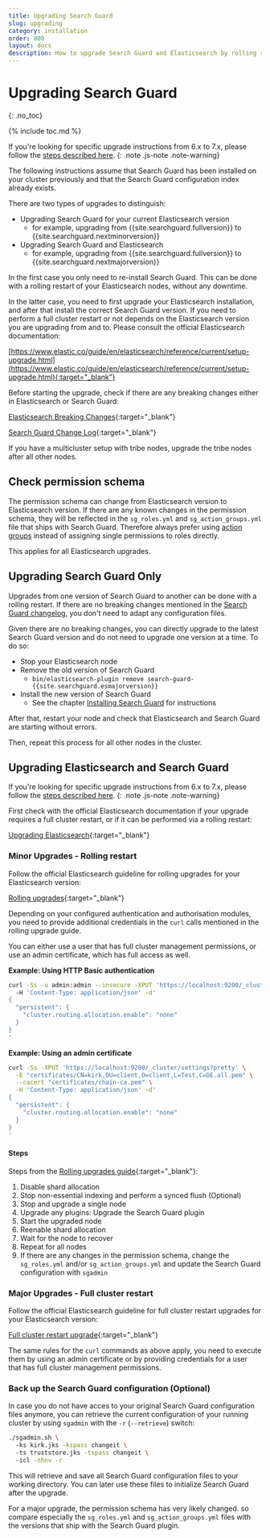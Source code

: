 ```yaml
---
title: Upgrading Search Guard
slug: upgrading
category: installation
order: 800
layout: docs
description: How to upgrade Search Guard and Elasticsearch by rolling restarts or a full cluster restart. 
---
```

<!---
Copyright 2019 floragunn GmbH
-->

# Upgrading Search Guard
{: .no_toc}

{% include toc.md %}

If you're looking for specific upgrade instructions from 6.x to 7.x, please follow the [steps described here](../_docs_installation/installation_upgrading_6_7.md).
{: .note .js-note .note-warning}

The following instructions assume that Search Guard has been installed on your cluster previously and that the Search Guard configuration index already exists.

There are two types of upgrades to distinguish:

* Upgrading Search Guard for your current Elasticsearch version
  * for example, upgrading from {{site.searchguard.fullversion}} to {{site.searchguard.nextminorversion}}
* Upgrading Search Guard and Elasticsearch
  * for example, upgrading from {{site.searchguard.fullversion}} to {{site.searchguard.nextmajorversion}}

In the first case you only need to re-install Search Guard. This can be done with a rolling restart of your Elasticsearch nodes, without any downtime.

In the latter case, you need to first upgrade your Elasticsearch installation, and after that install the correct Search Guard version. If you need to perform a full cluster restart or not depends on the Elasticsearch version you are upgrading from and to. Please consult the official Elasticsearch documentation:

[https://www.elastic.co/guide/en/elasticsearch/reference/current/setup-upgrade.html](https://www.elastic.co/guide/en/elasticsearch/reference/current/setup-upgrade.html){:target="_blank"}

Before starting the upgrade, check if there are any breaking changes either in Elasticsearch or Search Guard:

[Elasticsearch Breaking Changes](https://www.elastic.co/guide/en/elasticsearch/reference/current/breaking-changes.html){:target="_blank"}

[Search Guard Change Log](https://github.com/floragunncom/search-guard/wiki/Changelog){:target="_blank"}

If you have a multicluster setup with tribe nodes, upgrade the tribe nodes after all other nodes.

## Check permission schema

The permission schema can change from Elasticsearch version to Elasticsearch version. If there are any known changes in the permission schema, they will be reflected in the `sg_roles.yml` and `sg_action_groups.yml` file that ships with Search Guard. Therefore always prefer using [action groups](../_docs_roles_permissions/configuration_action_groups.md)  instead of assigning single permissions to roles directly.

This applies for all Elasticsearch upgrades.

## Upgrading Search Guard Only

Upgrades from one version of Search Guard to another can be done with a rolling restart. If there are no breaking changes mentioned in the [Search Guard changelog](../_changelogs/changelog_searchguard.md), you don't need to adapt any configuration files. 

Given there are no breaking changes, you can directly upgrade to the latest Search Guard version and do not need to upgrade one version at a time. To do so:

* Stop your Elasticsearch node
* Remove the old version of Search Guard
  * `bin/elasticsearch-plugin remove search-guard-{{site.searchguard.esmajorversion}}`
* Install the new version of Search Guard
  * See the chapter [Installing Search Guard](../_docs_installation/installation.md)
 for instructions

After that, restart your node and check that Elasticsearch and Search Guard are starting without errors.

Then, repeat this process for all other nodes in the cluster.  

## Upgrading Elasticsearch and Search Guard

If you're looking for specific upgrade instructions from 6.x to 7.x, please follow the [steps described here](../_docs_installation/installation_upgrading_6_7.md).
{: .note .js-note .note-warning}

First check with the official Elasticsearch documentation if your upgrade requires a full cluster restart, or if it can be performed via a rolling restart:

[Upgrading Elasticsearch](https://www.elastic.co/guide/en/elasticsearch/reference/current/setup-upgrade.html){:target="_blank"}

### Minor Upgrades - Rolling restart

Follow the official Elasticsearch guideline for rolling upgrades for your Elasticsearch version:

[Rolling upgrades](https://www.elastic.co/guide/en/elasticsearch/reference/current/rolling-upgrades.html){:target="_blank"}

Depending on your configured authentication and authorisation modules, you need to provide additional credentials in the `curl` calls mentioned in the rolling upgrade guide.

You can either use a user that has full cluster management permissions, or use an admin certificate, which has full access as well.

**Example: Using HTTP Basic authentication**

```bash
curl -Ss -u admin:admin --insecure -XPUT 'https://localhost:9200/_cluster/settings?pretty' \ 
  -H 'Content-Type: application/json' -d'
{
  "persistent": {
    "cluster.routing.allocation.enable": "none"
  }
}
'
```

**Example: Using an admin certificate**

```bash
curl -Ss -XPUT 'https://localhost:9200/_cluster/settings?pretty' \
  -E "certificates/CN=kirk,OU=client,O=client,L=Test,C=DE.all.pem" \
  --cacert "certificates/chain-ca.pem" \
  -H 'Content-Type: application/json' -d'
{
  "persistent": {
    "cluster.routing.allocation.enable": "none"
  }
}
'    
```    

#### Steps

Steps from the [Rolling upgrades guide](https://www.elastic.co/guide/en/elasticsearch/reference/current/rolling-upgrades.html){:target="_blank"}:

1. Disable shard allocation
2. Stop non-essential indexing and perform a synced flush (Optional)
3. Stop and upgrade a single node
4. Upgrade any plugins: Upgrade the Search Guard plugin
5. Start the upgraded node
6. Reenable shard allocation
7. Wait for the node to recover
8. Repeat for all nodes
9. If there are any changes in the permission schema, change the `sg_roles.yml` and/or `sg_action_groups.yml` and update the Search Guard configuration with `sgadmin` 
  
### Major Upgrades - Full cluster restart

Follow the official Elasticsearch guideline for full cluster restart upgrades for your Elasticsearch version:

[Full cluster restart upgrade](https://www.elastic.co/guide/en/elasticsearch/reference/current/restart-upgrade.html){:target="_blank"}

The same rules for the `curl` commands as above apply, you need to execute them by using an admin certificate or by providing credentials for a user that has full cluster management permissions.

### Back up the Search Guard configuration (Optional)

In case you do not have acces to your original Search Guard configuration files anymore, you can retrieve the current configuration of your running cluster by using `sgadmin` with the `-r` (`--retrieve`) switch:

```bash
./sgadmin.sh \ 
  -ks kirk.jks -kspass changeit \  
  -ts truststore.jks -tspass changeit \ 
  -icl -nhnv -r
``` 

This will retrieve and save all Search Guard configuration files to your working directory. You can later use these files to initialize Search Guard after the upgrade. 

For a major upgrade, the permission schema has very likely changed. so compare especially the `sg_roles.yml` and `sg_action_groups.yml` files with the versions that ship with the Search Guard plugin.